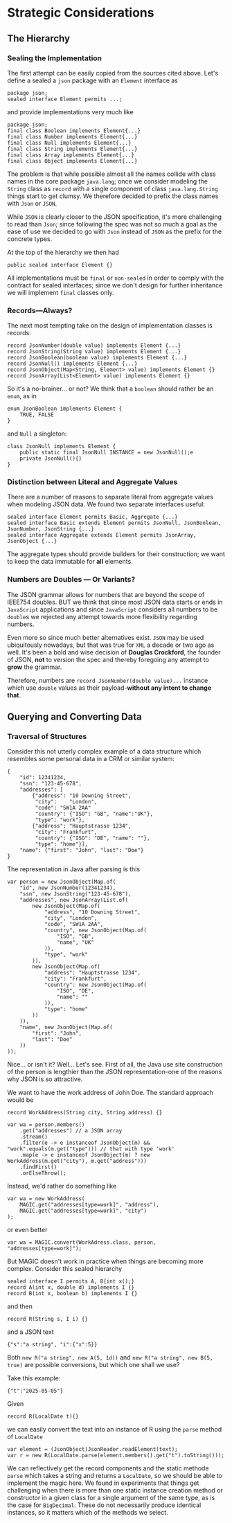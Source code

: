 # Strategic Considerations

## The Hierarchy

### Sealing the Implementation

The first attempt can be easily copied from
the sources cited above. Let's define a sealed
a `json` package with an `Element` interface as

    package json;
    sealed interface Element permits ...;

and provide implementations very much like

    package json;
    final class Boolean implements Element{...}
    final class Number implements Element{...}
    final class Null implements Element{...}
    final class String implements Element{...}
    final class Array implements Element{...}
    final class Object implements Element{...}

The problem is that while possible almost
all the names collide with class names in the
core package `java.lang`; once we consider modeling
the `String` class as `record` with a single
component of class `java.lang.String` things
start to get clumsy. We therefore decided to
prefix the class names with `Json` or `JSON`.

While `JSON` is clearly closer to the JSON specification,
it's more challenging to read than `Json`; since
following the spec was not so much a goal as
the ease of use we decided to go with `Json` instead
of `JSON` as the prefix for the concrete types.

At the top of the hierarchy we then had

    public sealed interface Element {}

All implementations must be `final` or `non-sealed`
in order to comply with the contract for sealed
interfaces; since we don't design for further
inheritance we will implement `final` classes only.

### Records—Always?

The next most tempting take on the design of implementation
classes is records:

    record JsonNumber(double value) implements Element {...}
    record JsonString(String value) implements Element {...}
    record JsonBoolean(boolean value) implements Element {...}
    record JsonNull() implements Element {...}
    record JsonObject(Map<String, Element> value) implements Element {}
    record JsonArray(List<Element> value) implements Element {}

So it's a no-brainer... or not?
We think that a `boolean` should rather be an `enum`, as in

    enum JsonBoolean implements Element {
        TRUE, FALSE
    }

and `Null` a singleton:

    class JsonNull implements Element {
        public static final JsonNull INSTANCE = new JsonNull();e
        private JsonNull(){}
    }

### Distinction between Literal and Aggregate Values

There are a number of reasons to separate literal from aggregate values
when modeling JSON data. We found two separate interfaces useful:

    sealed interface Element permits Basic, Aggregate {...}
    sealed interface Basic extends Element permits JsonNull, JsonBoolean, JsonNumber, JsonString {...}
    sealed interface Aggregate extends Element permits JsonArray, JsonObject {...}

The aggregate types should provide builders for their construction;
we want to keep the data immutable for __all__ elements.

### Numbers are Doubles — Or Variants?

The JSON grammar allows for numbers that are beyond the scope of IEEE754 doubles.
BUT we think that since most JSON data starts or ends in `JavaScript` applications
and since `JavaScript` considers all numbers to be `double`s we rejected any 
attempt towards more flexibility regarding numbers.

Even more so since much better alternatives exist. `JSON` may be used ubiquitously
nowadays, but that was true for `XML` a decade or two ago as well.
It's been a bold and wise decision of **Douglas Crockford**, the founder of JSON,
__not__ to version the spec and thereby foregoing any attempt to __grow__ the grammar.

Therefore, numbers are `record JsonNumber(double value)...` instance which use
`double` values as their payload-**without any intent to change that**.

## Querying and Converting Data

### Traversal of Structures

Consider this not utterly complex example of
a data structure which resembles some personal data
in a CRM or similar system:

    {
        "id": 12341234,
        "ssn": "123-45-678",
        "addresses": [
            {"address": "10 Downing Street", 
             "city":    "London",
             "code": "SW1A 2AA"
             "country": {"ISO": "GB", "name":"UK"},
             "type": "work"},
            {"address": "Hauptstrasse 1234",
             "city": "Frankfurt",
             "country": {"ISO": "DE", "name": ""},
             "type": "home"}],
        "name": {"first": "John", "last": "Doe"}
    }

The representation in Java after parsing is this

    var person = new JsonObject(Map.of(
        "id", new JsonNumber(12341234),
        "ssn", new JsonString("123-45-678"),
        "addresses", new JsonArray(List.of(
            new JsonObject(Map.of(
                "address", "10 Downing Street",
                "city", "London",
                "code", "SW1A 2AA", 
                "country", new JsonObject(Map.of(
                    "ISO", "GB",
                    "name", "UK"
                )),
                "type", "work"
            )),
            new JsonObject(Map.of(
                "address": "Hauptstrasse 1234",
                "city": "Frankfurt",
                "country": new JsonObject(Map.of(
                    "ISO", "DE",
                    "name": ""
                )),
                "type": "home"
            ))
        )),
        "name", new JsonObject(Map.of(
            "first": "John",
            "last": "Doe"
        ))
    ));

Nice... or isn't it? Well... Let's see. First of all, the Java use site construction
of the person is lengthier than the JSON representation-one of the reasons why
JSON is so attractive.

We want to have the work address of John Doe.
The standard approach would be

    record WorkAddress(String city, String address) {}

    var wa = person.members()
        .get("addresses") // a JSON array
        .stream()
        .filter(e -> e instanceof JsonObject(m) && "work".equals(m.get("type"))) // that with type 'work'
        .map(e -> e instanceof JsonObject(m) ? new WorkAddress(m.get("city"), m.get("address")))
        .findFirst()
        .orElseThrow();

Instead, we'd rather do something like

    var wa = new WorkAddress(
        MAGIC.get("addresses[type=work]", "address"),
        MAGIC.get("addresses[type=work]", "city")
    );

or even better

    var wa = MAGIC.convert(WorkAdress.class, person, "addresses[type=work]");

But MAGIC doesn't work in practice when things are becoming more complex.
Consider this sealed hierarchy

    sealed interface I permits A, B{int x();}
    record A(int x, double d) implements I {}
    record B(int x, boolean b) implements I {}

and then

    record R(String s, I i) {}

and a JSON text

    {"s":"a string", "i":{"x":5}}

Both `new R("a string", new A(5, 1d))` and `new R("a string", new B(5, true)`
are possible conversions, but which one shall we use?

Take this example:

    {"t":"2025-05-05"}

Given

    record R(LocalDate t){}

we can easily convert the text into an instance of R using
the `parse` method of `LocalDate`

    var element = (JsonObject)JsonReader.readElement(text);
    var r = new R(LocalDate.parse(element.members().get("t").toString()));

We can reflectively get the record components and the static
methode `parse` which takes a string and returns a `LocalDate`, so 
we should be able to implement the magic here.
We found in experiments that things get challenging when
there is more than one static instance creation method
or constructor
in a given class for a single 
argument of the same type, as is the case for `BigDecimal`.
These do not necessarily produce identical instances, so it matters
which of the methods we select.

